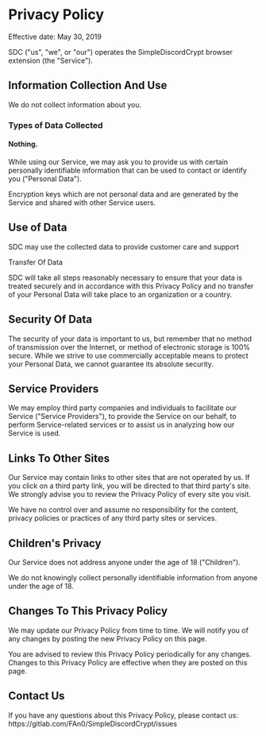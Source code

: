 <h1>Privacy Policy</h1>


<p>Effective date: May 30, 2019</p>


<p>SDC ("us", "we", or "our") operates the SimpleDiscordCrypt browser extension (the "Service").</p>


<h2>Information Collection And Use</h2>

<p>We do not collect information about you.</p>

<h3>Types of Data Collected</h3>

<h4>Nothing.</h4>

<p>While using our Service, we may ask you to provide us with certain personally identifiable information that can be used to contact or identify you ("Personal Data").</p>

<p>Encryption keys which are not personal data and are generated by the Service and shared with other Service users.</p>


<h2>Use of Data</h2>
    
<p>SDC may use the collected data to provide customer care and support</p

<h2>Transfer Of Data</h2>
<p>SDC will take all steps reasonably necessary to ensure that your data is treated securely and in accordance with this Privacy Policy and no transfer of your Personal Data will take place to an organization or a country.</p>


<h2>Security Of Data</h2>
<p>The security of your data is important to us, but remember that no method of transmission over the Internet, or method of electronic storage is 100% secure. While we strive to use commercially acceptable means to protect your Personal Data, we cannot guarantee its absolute security.</p>

<h2>Service Providers</h2>
<p>We may employ third party companies and individuals to facilitate our Service ("Service Providers"), to provide the Service on our behalf, to perform Service-related services or to assist us in analyzing how our Service is used.</p>


<h2>Links To Other Sites</h2>
<p>Our Service may contain links to other sites that are not operated by us. If you click on a third party link, you will be directed to that third party's site. We strongly advise you to review the Privacy Policy of every site you visit.</p>
<p>We have no control over and assume no responsibility for the content, privacy policies or practices of any third party sites or services.</p>


<h2>Children's Privacy</h2>
<p>Our Service does not address anyone under the age of 18 ("Children").</p>
<p>We do not knowingly collect personally identifiable information from anyone under the age of 18.</p>


<h2>Changes To This Privacy Policy</h2>
<p>We may update our Privacy Policy from time to time. We will notify you of any changes by posting the new Privacy Policy on this page.</p>
<p>You are advised to review this Privacy Policy periodically for any changes. Changes to this Privacy Policy are effective when they are posted on this page.</p>


<h2>Contact Us</h2>
<p>If you have any questions about this Privacy Policy, please contact us: https://gitlab.com/FAn0/SimpleDiscordCrypt/issues</p>
